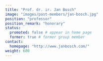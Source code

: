 ```yaml
---
title: "Prof. dr. ir. Jan Bosch"
image: "images/past-members/jan-bosch.jpg"
position: "professor"
position_remark: "honorary"
status:
  promoted: false # appear in home page
  former: true # former group member
contact:
  homepage: "http://www.janbosch.com/"
weight: 600
---
```


